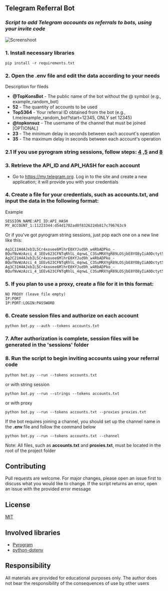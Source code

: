## Telegram Referral Bot
### ***Script to add Telegram accounts as referrals to bots, using your invite code***

![Screenshoot](https://github.com/svtcore/telegram-referral-bot/blob/main/screenshot.png)

### 1. Install necessary libraries
```
pip install -r requirements.txt
```
### 2. Open the .env file and edit the data according to your needs
Description for fileds
 - **@TopKonsBot** - The public name of the bot without the @ symbol (e.g., example_random_bot)
 - **52** - The quantity of accounts to be used
 - **Top5364** - Your referral ID obtained from the bot (e.g., t.me/example_random_bot?start=12345, ONLY set 12345)
 - **@topkonsuz** - The username of the channel that must be joined [OPTIONAL]
 - **23** - The minimum delay in seconds between each account's operation
 - **35** - The maximum delay in seconds between each account's operation
### 2.1 If you use pyrogram string sessions, follow steps: [4](https://github.com/svtcore/telegram-referral-bot?tab=readme-ov-file#4-create-a-file-for-your-credentials-such-as-accountstxt-and-input-the-data-in-the-following-format) ,[5](https://github.com/svtcore/telegram-referral-bot?tab=readme-ov-file#5-if-you-plan-to-use-a-proxy-create-a-file-for-it-in-this-format) and [8](https://github.com/svtcore/telegram-referral-bot?tab=readme-ov-file#8-run-the-script-to-begin-inviting-accounts-using-your-referral-code)
### 3. Retrieve the API_ID and API_HASH for each account
 - Go to https://my.telegram.org. Log in to the site and create a new application; it will provide you with your credentials
### 4. Create a file for your credentials, such as accounts.txt, and input the data in the following format:
Example
```
SESSION_NAME:API_ID:API_HASH
MY_ACCOUNT_1:11223344:d54d1702ad0f8326224b817c796763c9
```
Or if you've got pyrogram string sessions, just pop each one on a new line like this:
```
Ag1C11H4AJxbIL5Cr4xovee6MlhrE0XYJud9h_w4RbADPko_-BQufNvWzAzci_4_1EEv623CFNTqRhlL_4qnwL_C3SuMRXYgR89LOSjbE8YO8yIiA0Dctyt5BwdinvMFFm6CEqhzhMzFXoqwCjAMCF9BWkUdJ0WqXkUjxkWO68rJXRIDLl2PXqEGOijZRLnVQIf2H8oJAuAe8Wo7nfYFuFQJAJH7CvpFiY2VZWeBVjSrgWspbTY3Kiy5q7EBrkHFeZvF5y5N_fWnkrAAWYmLN2zctOLuRm2SJ2DQ2mzZdYjKs4Dxzu1QeHTnRdnDCgE9SjEp2C3RFioZDy38105ao_da6owAAAAB3o_RZAA
Ag2C21H4AJxbIL5Cr4xovee6MlhrE0XYJud9h_w4RbADPko_-BQufNvWzAzci_4_1EEv623CFNTqRhlL_4qnwL_C3SuMRXYgR89LOSjbE8YO8yIiA0Dctyt5BwdinvMFFm6CEqhzhMzFXoqwCjAMCF9BWkUdJ0WqXkUjxkWO68rJXRIDLl2PXqEGOijZRLnVQIf2H8oJAuAe8Wo7nfYFuFQJAJH7CvpFiY2VZWeBVjSrgWspbTY3Kiy5q7EBrkHFeZvF5y5N_fWnkrAAWYmLN2zctOLuRm2SJ2DQ2mzZdYjKs4Dxzu1QeHTnRdnDCgE9SjEp2C3RFioZDy38105ao_da6owAAAAB3o_RZAA
Ag3C31H4AJxbIL5Cr4xovee6MlhrE0XYJud9h_w4RbADPko_-BQufNvWzAzci_4_1EEv623CFNTqRhlL_4qnwL_C3SuMRXYgR89LOSjbE8YO8yIiA0Dctyt5BwdinvMFFm6CEqhzhMzFXoqwCjAMCF9BWkUdJ0WqXkUjxkWO68rJXRIDLl2PXqEGOijZRLnVQIf2H8oJAuAe8Wo7nfYFuFQJAJH7CvpFiY2VZWeBVjSrgWspbTY3Kiy5q7EBrkHFeZvF5y5N_fWnkrAAWYmLN2zctOLuRm2SJ2DQ2mzZdYjKs4Dxzu1QeHTnRdnDCgE9SjEp2C3RFioZDy38105ao_da6owAAAAB3o_RZAA
```
### 5. If you plan to use a proxy, create a file for it in this format:
```
NO PROXY (leave file empty)
IP:PORT
IP:PORT:LOGIN:PASSWORD
```
### 6. Create session files and authorize on each account
```
python bot.py --auth --tokens accounts.txt
```
### 7. After authorization is complete, session files will be generated in the 'sessions' folder
### 8. Run the script to begin inviting accounts using your referral code
```
python bot.py --run --tokens accounts.txt
```
or with string session
```
python bot.py --run --strings --tokens accounts.txt
```
or with proxy
```
python bot.py --run --tokens accounts.txt --proxies proxies.txt
```
If the bot requires joining a channel, you should set up the channel name in the **.env** file and follow the command below
```
python bot.py --run --tokens accounts.txt --channel
```
Note: All files, such as **accounts.txt** and **proxies.txt**, must be located in the root of the project folder

## Contributing
Pull requests are welcome. For major changes, please open an issue first to discuss what you would like to change. 
If the script returns an error, open an issue with the provided error message 

## License
[MIT](https://github.com/svtcore/telegram-referral-bot/blob/main/LICENSE)

## Involved libraries
* [Pyrogram](https://github.com/pyrogram/pyrogram)
* [python-dotenv](https://github.com/theskumar/python-dotenv)

## Responsibility
All materials are provided for educational purposes only. The author does not bear the responsibility of the consequences of use by other users
